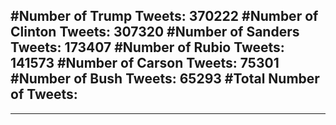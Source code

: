 #Number of Trump Tweets: 370222
#Number of Clinton Tweets: 307320
#Number of Sanders Tweets: 173407
#Number of Rubio Tweets: 141573
#Number of Carson Tweets: 75301
#Number of Bush Tweets: 65293
#Total Number of Tweets:  
---
---

